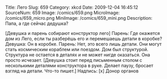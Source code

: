 Title: Лего 
Slug: 659 
Category: xkcd 
Date: 2009-12-04 16:45:12 
SourceNum: 659 
Image: /comics/659.png 
MicroImage: /comics/659_micro.png 
MiniImage: /comics/659_mini.png 
Description: Папа, а где сейчас дедушка? 

[Девушка и парень собирают конструктор лего]
Парень: Где окажется дом из Лего, если ты разберёшь его и перемешаешь детали в коробке?
Девушка: Он в коробке.
Парень: Нет, это всего лишь детали. Они могут стать космическим кораблем или поездом. Дом был структурой. Структура не остается в деталях и не может нигде оказаться. Она просто исчезает.
[Девушка стоит перед письменным столом с несколькими деталями конструктора в руке. Делает паузу, бросает взгляд на детали. Что-то пишет.]
Надпись: [x] Донор органов